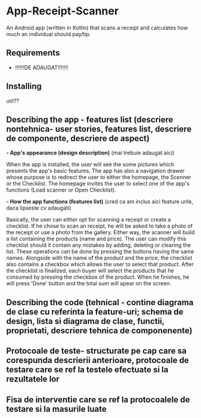# App-Receipt-Scanner

An Android app (written in Kotlin) that scans a receipt and calculates how much an individual should pay/tip. 
## Requirements

- !!!!!!DE ADAUGAT!!!!!!!

## Installing

util??

## Describing the app - features list (descriere nontehnica- user stories, features list, descriere de componente, descriere de aspect)

**- App's appearance (design description)** (mai trebuie adaugat aici) 

When the app is installed, the user will see the some pictures which presents the app's basic features. The app has also a navigation drawer whose purpose is to redirect the user to either the homepage, the Scenner or the Checklist. The homepage invites the user to select one of the app's functions (Load scanner or Open Checklist).

**- How the app functions (features list)** (cred ca am inclus aici feature urile, daca lipseste cv adaugati)

Basically, the user can either opt for scanning a receipt or create a checklist. If he chose to scan an receipt, he will be asked to take a photo of the receipt or use a photo from the gallery. Either way, the scanner will build a list containing the products (name and price). The user can modify this checklist should it contain any mistakes by adding, deleting or clearing the list. These operations can be done by pressing the buttons having the same names. Alongside with the name of the product and the price, the checklist also contains a checkbox which allows the user to select that product. After the checklist is finalized, each buyer will select the products that he consumed by pressing the checkbox of the product. When he finishes, he will press 'Done' button and the total sum will apear on the screen. 



## Describing the code (tehnical - contine diagrama de clase cu referinta la feature-uri; schema de design, lista si diagrama de clase, functii, proprietati, descriere tehnica de componenente)



## Protocoale de teste- structurate pe cap care sa corespunda descrierii anterioare, protocoale de testare care se ref la testele efectuate si la rezultatele lor


## Fisa de interventie care se ref la protocoalele de testare si la masurile luate


